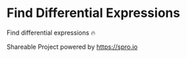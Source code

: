 # Find Differential Expressions

Find differential expressions :fire:

Shareable Project powered by <https://spro.io>

